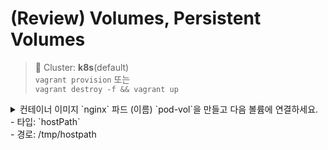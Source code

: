 # (Review) Volumes, Persistent Volumes

> 📘 Cluster: **k8s**(default)
<br> `vagrant provision` 또는
<br> `vagrant destroy -f && vagrant up`


<details>
<summary>
컨테이너 이미지 `nginx` 파드 (이름) `pod-vol`을 만들고 다음 볼륨에 연결하세요.
<br> - 타입: `hostPath`
<br> - 경로: /tmp/hostpath
</summary>
```yaml
apiVersion: v1
kind: Pod
metadata:
  name: pod-vol
  namespace: default
spec:
  containers:
  - image: nginx
```
</details>